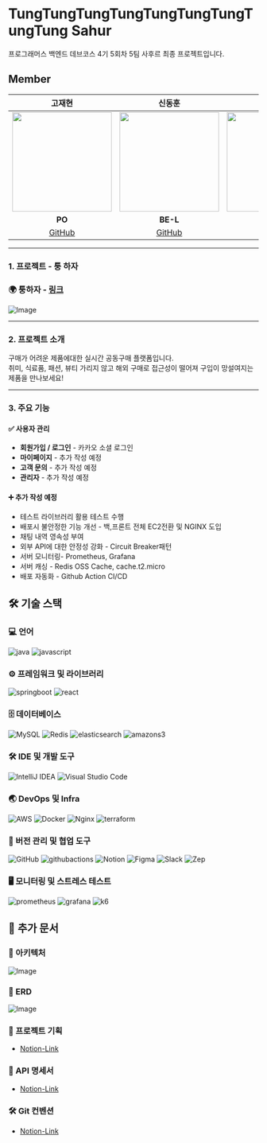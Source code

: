 # TungTungTungTungTungTungTungTungTung Sahur

프로그래머스 백엔드 데브코스 4기 5회차 5팀 사후르 최종 프로젝트입니다.

## Member

|                **고재현**                 |                   **신동훈**                   |                   **이은준**                   |                 **조정인**                  |                 **김윤주**                  |                 **신윤호**                  |
| :-----------------------------------------: | :-----------------------------------------: | :-----------------------------------------: | :-----------------------------------------: | :-----------------------------------------: | :-----------------------------------------: |
| <img src="https://github.com/kozae00.png" width="200"> | <img src="https://github.com/SDHSeoulTech.png" width="200"> | <img src="https://github.com/linedj.png" width="200"> | <img src="https://github.com/jxxngin.png" width="200"> | <img src="https://github.com/yunjuKimm.png" width="200"> | <img src="https://github.com/messiteacher.png" width="200"> |
|                 **PO**                 |                     **BE-L**                     |                     **BE**                     |                   **BE**                    |                   **BE**                    |                   **BE**                    |
|   [GitHub](https://github.com/kozae00)    |   [GitHub](https://github.com/SDHSeoulTech)    |   [GitHub](https://github.com/linedj)    |   [GitHub](https://github.com/jxxngin)    |   [GitHub](https://github.com/yunjuKimm)    |   [GitHub](https://github.com/messiteacher)    |


---

### 1. 프로젝트 - 퉁 하자

### 🌍 퉁하자 - [링크](https://www.devapi.store/)  
![Image](https://github.com/user-attachments/assets/5129d720-3891-43bd-809a-1e1417f0c6e0)

---

### 2. 프로젝트 소개
구매가 어려운 제품에대한 실시간 공동구매 플랫폼입니다.  
취미, 식료품, 패션, 뷰티 가리지 않고 해외 구매로 접근성이 떨어져 구입이 망설여지는 제품을 만나보세요!

---

### 3. 주요 기능

#### ✅ 사용자 관리

- **회원가입 / 로그인** - 카카오 소셜 로그인
- **마이페이지** - 추가 작성 예정
- **고객 문의** - 추가 작성 예정
- **관리자** - 추가 작성 예정

#### ➕ 추가 작성 예정

- 테스트 라이브러리 활용 테스트 수행
- 배포시 불안정한 기능 개선 - 백,프론트 전체 EC2전환 및 NGINX 도입
- 채팅 내역 영속성 부여
- 외부 API에 대한 안정성 강화 - Circuit Breaker패턴
- 서버 모니터링- Prometheus, Grafana
- 서버 캐싱 - Redis OSS Cache, cache.t2.micro
- 배포 자동화 - Github Action CI/CD

## 🛠 기술 스택

### 💻 언어
![java](https://img.shields.io/badge/java-FF3D00.svg?style=for-the-badge&logo=java&logoColor=white)
![javascript](https://img.shields.io/badge/javascrip-F7DF1E.svg?style=for-the-badge&logo=javascrip&logoColor=white)

### ⚙ 프레임워크 및 라이브러리
![springboot](https://img.shields.io/badge/springboot-6DB33F.svg?style=for-the-badge&logo=springboot&logoColor=white)
![react](https://img.shields.io/badge/react-61DAFB.svg?style=for-the-badge&logo=react&logoColor=white)

### 🗄 데이터베이스
![MySQL](https://img.shields.io/badge/mysql-4479A1.svg?style=for-the-badge&logo=mysql&logoColor=white)
![Redis](https://img.shields.io/badge/redis-%23DD0031.svg?style=for-the-badge&logo=redis&logoColor=white)
![elasticsearch](https://img.shields.io/badge/elasticsearch-005571.svg?style=for-the-badge&logo=elasticsearch&logoColor=white)
![amazons3](https://img.shields.io/badge/amazons3-569A31.svg?style=for-the-badge&logo=amazons3&logoColor=white)

### 🛠 IDE 및 개발 도구
![IntelliJ IDEA](https://img.shields.io/badge/IntelliJIDEA-000000.svg?style=for-the-badge&logo=intellij-idea&logoColor=white)
![Visual Studio Code](https://img.shields.io/badge/Visual%20Studio%20Code-0078d7.svg?style=for-the-badge&logo=visual-studio-code&logoColor=white)

### 🌏 DevOps 및 Infra
![AWS](https://img.shields.io/badge/AWS-%23FF9900.svg?style=for-the-badge&logo=amazon-aws&logoColor=white)
![Docker](https://img.shields.io/badge/docker-%230db7ed.svg?style=for-the-badge&logo=docker&logoColor=white)
![Nginx](https://img.shields.io/badge/nginx-%23009639.svg?style=for-the-badge&logo=nginx&logoColor=white)
![terraform](https://img.shields.io/badge/terraform-844FBA.svg?style=for-the-badge&logo=terraform&logoColor=white)

### 🔧 버전 관리 및 협업 도구
![GitHub](https://img.shields.io/badge/github-%23121011.svg?style=for-the-badge&logo=github&logoColor=white)
![githubactions](https://img.shields.io/badge/githubactions-2088FF.svg?style=for-the-badge&logo=githubactions&logoColor=white)
![Notion](https://img.shields.io/badge/Notion-%23000000.svg?style=for-the-badge&logo=notion&logoColor=white)
![Figma](https://img.shields.io/badge/figma-%23F24E1E.svg?style=for-the-badge&logo=figma&logoColor=white)
![Slack](https://img.shields.io/badge/Slack-4A154B?style=for-the-badge&logo=slack&logoColor=white)
![Zep](https://img.shields.io/badge/Zep-6001D2?style=for-the-badge&logo=Zep&logoColor=white)

### 🖥️ 모니터링 및 스트레스 테스트
![prometheus](https://img.shields.io/badge/prometheus-E6522C?style=for-the-badge&logo=prometheus&logoColor=white)
![grafana](https://img.shields.io/badge/grafana-F46800?style=for-the-badge&logo=grafana&logoColor=white)
![k6](https://img.shields.io/badge/k6-7D64FF?style=for-the-badge&logo=k6&logoColor=white)

## 📌 추가 문서

### 🧭 아키텍처
![Image](https://github.com/user-attachments/assets/025051d3-d58d-463d-ae1b-217da1060a20)

### 🔗 ERD
![Image](https://github.com/user-attachments/assets/0ca13535-ea53-49e2-9741-661e6cdabe39)

### 📜 프로젝트 기획

- [Notion-Link](https://www.notion.so/1db3550b7b5581b8a47ffcf67d340783?pvs=4)

### 📌 API 명세서
- [Notion-Link](https://www.notion.so/API-Mock-Server-1db3550b7b55818fb177ce0e7a182f9b?pvs=4)

### 🛠 Git 컨벤션
- [Notion-Link](https://www.notion.so/1db3550b7b5581448cccfcf428df25c7?pvs=4)
